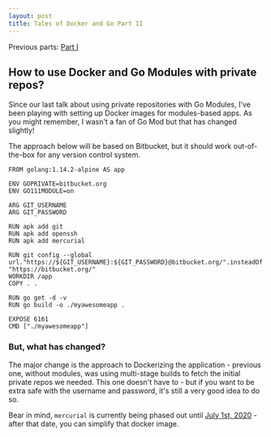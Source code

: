 ```yaml
---
layout: post
title: Tales of Docker and Go Part II
---
```


Previous parts: [Part I](https://akondas.com/Tales-of-Docker-and-Go,-Part-I-Private/)

## How to use Docker and Go Modules with private repos?

Since our last talk about using private repositories with Go Modules, I've been playing with setting up Docker images for modules-based apps. As you might remember, I wasn't a fan of Go Mod but that has changed slightly!

The approach below will be based on Bitbucket, but it should work out-of-the-box for any version control system.

```docker
FROM golang:1.14.2-alpine AS app

ENV GOPRIVATE=bitbucket.org
ENV GO111MODULE=on

ARG GIT_USERNAME
ARG GIT_PASSWORD

RUN apk add git
RUN apk add openssh
RUN apk add mercurial

RUN git config --global url."https://${GIT_USERNAME}:${GIT_PASSWORD}@bitbucket.org/".insteadOf "https://bitbucket.org/"
WORKDIR /app
COPY . .

RUN go get -d -v
RUN go build -o ./myawesomeapp .

EXPOSE 6161
CMD ["./myawesomeapp"]
```

### But, what has changed?

The major change is the approach to Dockerizing the application - previous one, without modules, was using multi-stage builds to fetch the initial private repos we needed. This one doesn't have to - but if you want to be extra safe with the username and password, it's still a very good idea to do so.

Bear in mind, `mercurial` is currently being phased out until [July 1st, 2020](https://bitbucket.org/blog/sunsetting-mercurial-support-in-bitbucket) - after that date, you can simplify that docker image.


